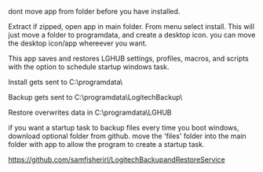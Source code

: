 dont move app from folder before you have installed. 

Extract if zipped, open app in main folder. From menu select install. This will just move a folder to programdata, and create a desktop icon. 
you can move the desktop icon/app whereever you want. 


This app saves and restores LGHUB settings, profiles, macros, and scripts with the option to schedule startup windows task.

Install gets sent to C:\programdata\

Backup gets sent to C:\programdata\LogitechBackup\

Restore overwrites data in C:\programdata\LGHUB

if you want a startup task to backup files every time you boot windows, download optional folder from github. 
move the 'files' folder into the main folder with app to allow the program to create a startup task. 

https://github.com/samfisherirl/LogitechBackupandRestoreService

